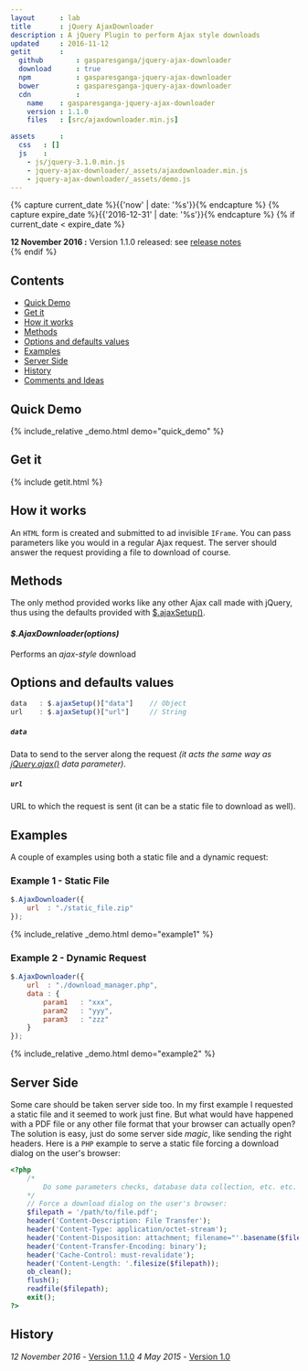```yaml
---
layout      : lab
title       : jQuery AjaxDownloader
description : A jQuery Plugin to perform Ajax style downloads
updated     : 2016-11-12
getit       :
  github        : gasparesganga/jquery-ajax-downloader
  download      : true
  npm           : gasparesganga-jquery-ajax-downloader
  bower         : gasparesganga-jquery-ajax-downloader
  cdn           :
    name    : gasparesganga-jquery-ajax-downloader
    version : 1.1.0
    files   : [src/ajaxdownloader.min.js]

assets      :    
  css   : []
  js    :
    - js/jquery-3.1.0.min.js
    - jquery-ajax-downloader/_assets/ajaxdownloader.min.js
    - jquery-ajax-downloader/_assets/demo.js
---
```



{% capture current_date %}{{'now' | date: '%s'}}{% endcapture %}
{% capture expire_date %}{{'2016-12-31' | date: '%s'}}{% endcapture %}
{% if current_date < expire_date %}
<div class="alert">
    <b>12 November 2016 :</b> Version 1.1.0 released: see <a href="/posts/jquery-ajax-downloader-1.1.0">release notes</a>
</div>
{% endif %}


## Contents
- [Quick Demo](#quick-demo)
- [Get it](#get-it)
- [How it works](#how-it-works)
- [Methods](#methods)
- [Options and defaults values](#options-and-defaults-values)
- [Examples](#examples)
- [Server Side](#server-side)
- [History](#history)
- [Comments and Ideas](#comments-and-ideas)


## Quick Demo
{% include_relative _demo.html demo="quick_demo" %}


## Get it
{% include getit.html %}


## How it works
An `HTML` form is created and submitted to ad invisible `IFrame`. You can pass parameters like you would in a regular Ajax request.
The server should answer the request providing a file to download of course.



## Methods
The only method provided works like any other Ajax call made with jQuery, thus using the defaults provided with [$.ajaxSetup()](http://api.jquery.com/jquery.ajaxsetup/).

#### *$.AjaxDownloader(options)*
Performs an *ajax-style* download



## Options and defaults values
```javascript
data   : $.ajaxSetup()["data"]    // Object
url    : $.ajaxSetup()["url"]     // String
```

##### `data`
Data to send to the server along the request *(it acts the same way as [jQuery.ajax()](http://api.jquery.com/jQuery.ajax/) data parameter)*.

##### `url`
URL to which the request is sent (it can be a static file to download as well).



## Examples
A couple of examples using both a static file and a dynamic request:

### Example 1 - Static File
```javascript
$.AjaxDownloader({
    url  : "./static_file.zip"
});
```
{% include_relative _demo.html demo="example1" %}

### Example 2 - Dynamic Request
```javascript
$.AjaxDownloader({
    url  : "./download_manager.php",
    data : {
        param1   : "xxx",
        param2   : "yyy",
        param3   : "zzz"
    }
});
```
{% include_relative _demo.html demo="example2" %}


## Server Side
Some care should be taken server side too. In my first example I requested a static file and it seemed to work just fine. But what would have happened with a PDF file or any other file format that your browser can actually open?
The solution is easy, just do some server side *magic*, like sending the right headers. Here is a `PHP` example to serve a static file forcing a download dialog on the user's browser:

```php
<?php
    /*
        Do some parameters checks, database data collection, etc. etc. here
    */
    // Force a download dialog on the user's browser:
    $filepath = '/path/to/file.pdf';
    header('Content-Description: File Transfer');
    header('Content-Type: application/octet-stream');
    header('Content-Disposition: attachment; filename="'.basename($filepath).'"');
    header('Content-Transfer-Encoding: binary');
    header('Cache-Control: must-revalidate');
    header('Content-Length: '.filesize($filepath));
    ob_clean();
    flush();
    readfile($filepath);
    exit();
?>
```


## History
*12 November 2016* - [Version 1.1.0](/posts/jquery-ajax-downloader-1.1.0/)
*4 May 2015* - [Version 1.0](/posts/jquery-ajax-downloader-release/)
